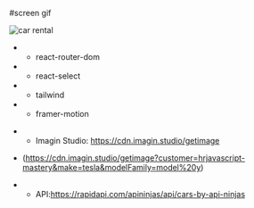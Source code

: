 #screen gif


![car rental](https://github.com/1989zlm/Car-Rental/assets/146070651/df02e02d-da1a-4615-8a94-f4aa2cc4fe57)







- - react-router-dom
- - react-select
- - tailwind
- - framer-motion

<!--  -->

- - Imagin Studio: https://cdn.imagin.studio/getimage
- (https://cdn.imagin.studio/getimage?customer=hrjavascript-mastery&make=tesla&modelFamily=model%20y)

- - API:https://rapidapi.com/apininjas/api/cars-by-api-ninjas
